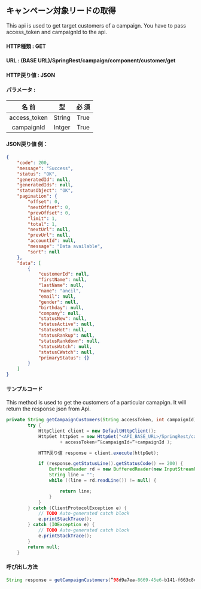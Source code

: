 ﻿## キャンペーン対象リードの取得

This api is used to get target customers of a campaign. You have to pass access_token and campaignId to the api.

#### HTTP種類 : GET
#### URL : (BASE URL)**/SpringRest/campaign/component/customer/get**
#### HTTP戻り値 : JSON
#### パラメータ :
| 名 前 |	型	| 必 須 | 
|:----:|:---:|:---:|
|access_token	|String	|True|
|campaignId	|Intger	|True|

#### JSON戻り値 例：
```json :Json
{
    "code": 200,
    "message": "Success",
    "status": "OK",
    "generatedId": null,
    "generatedIds": null,
    "statusObject": "OK",
    "pagination": {
        "offset": 0,
        "nextOffset": 0,
        "prevOffset": 0,
        "limit": 1,
        "total": 1,
        "nextUrl": null,
        "prevUrl": null,
        "accountId": null,
        "message": "Data available",
        "sort": null
    },
    "data": [
        {
            "customerId": null,
            "firstName": null,
            "lastName": null,
            "name": "ancil",
            "email": null,
            "gender": null,
            "birthday": null,
            "company": null,
            "statusNew": null,
            "statusActive": null,
            "statusHot": null,
            "statusRankup": null,
            "statusRankdown": null,
            "statusWatch": null,
            "statusCWatch": null,
            "primaryStatus": {}
        }
    ]
}
```

#### サンプルコード

This method is used to get the customers of a particular camapign. It will return the response json from Api.

``` java :Java
private String getCampaignCustomers(String accessToken, int campaignId) {
		try {
			HttpClient client = new DefaultHttpClient();
			HttpGet httpGet = new HttpGet("<API_BASE_URL>/SpringRest/campaign/component/customer/get?access_token="
					+ accessToken+”&campaignId=”+campaignId );

			HTTP戻り値 response = client.execute(httpGet);

			if (response.getStatusLine().getStatusCode() == 200) {
				BufferedReader rd = new BufferedReader(new InputStreamReader(response.getEntity().getContent()));
				String line = "";
				while ((line = rd.readLine()) != null) {

					return line;
				}
			}
		} catch (ClientProtocolException e) {
			// TODO Auto-generated catch block
			e.printStackTrace();
		} catch (IOException e) {
			// TODO Auto-generated catch block
			e.printStackTrace();
		}
		return null;
	}
```

#### 呼び出し方法
```java :Java
String response = getCampaignCustomers(“98d9a7ea-8669-45e6-b141-f663c8cb35b8”, 526);
```
